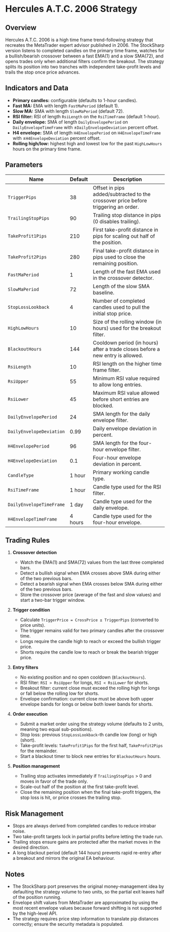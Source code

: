 # Hercules A.T.C. 2006 Strategy

## Overview

Hercules A.T.C. 2006 is a high time frame trend-following strategy that recreates the
MetaTrader expert advisor published in 2006. The StockSharp version listens to completed
candles on the primary time frame, watches for a bullish/bearish crossover between a fast
EMA(1) and a slow SMA(72), and opens trades only when additional filters confirm the
breakout. The strategy splits its position into two tranches with independent take-profit
levels and trails the stop once price advances.

## Indicators and Data

- **Primary candles:** configurable (defaults to 1-hour candles).
- **Fast MA:** EMA with length `FastMaPeriod` (default 1).
- **Slow MA:** SMA with length `SlowMaPeriod` (default 72).
- **RSI filter:** RSI of length `RsiLength` on the `RsiTimeFrame` (default 1-hour).
- **Daily envelope:** SMA of length `DailyEnvelopePeriod` on `DailyEnvelopeTimeFrame`
  with ±`DailyEnvelopeDeviation` percent offset.
- **H4 envelope:** SMA of length `H4EnvelopePeriod` on `H4EnvelopeTimeFrame`
  with ±`H4EnvelopeDeviation` percent offset.
- **Rolling high/low:** highest high and lowest low for the past `HighLowHours`
  hours on the primary time frame.

## Parameters

| Name | Default | Description |
| --- | --- | --- |
| `TriggerPips` | 38 | Offset in pips added/subtracted to the crossover price before triggering an order. |
| `TrailingStopPips` | 90 | Trailing stop distance in pips (0 disables trailing). |
| `TakeProfit1Pips` | 210 | First take-profit distance in pips for scaling out half of the position. |
| `TakeProfit2Pips` | 280 | Final take-profit distance in pips used to close the remaining position. |
| `FastMaPeriod` | 1 | Length of the fast EMA used in the crossover detector. |
| `SlowMaPeriod` | 72 | Length of the slow SMA baseline. |
| `StopLossLookback` | 4 | Number of completed candles used to pull the initial stop price. |
| `HighLowHours` | 10 | Size of the rolling window (in hours) used for the breakout filter. |
| `BlackoutHours` | 144 | Cooldown period (in hours) after a trade closes before a new entry is allowed. |
| `RsiLength` | 10 | RSI length on the higher time frame filter. |
| `RsiUpper` | 55 | Minimum RSI value required to allow long entries. |
| `RsiLower` | 45 | Maximum RSI value allowed before short entries are blocked. |
| `DailyEnvelopePeriod` | 24 | SMA length for the daily envelope filter. |
| `DailyEnvelopeDeviation` | 0.99 | Daily envelope deviation in percent. |
| `H4EnvelopePeriod` | 96 | SMA length for the four-hour envelope filter. |
| `H4EnvelopeDeviation` | 0.1 | Four-hour envelope deviation in percent. |
| `CandleType` | 1 hour | Primary working candle type. |
| `RsiTimeFrame` | 1 hour | Candle type used for the RSI filter. |
| `DailyEnvelopeTimeFrame` | 1 day | Candle type used for the daily envelope. |
| `H4EnvelopeTimeFrame` | 4 hours | Candle type used for the four-hour envelope. |

## Trading Rules

1. **Crossover detection**
   - Watch the EMA(1) and SMA(72) values from the last three completed bars.
   - Detect a bullish signal when EMA crosses above SMA during either of the two previous bars.
   - Detect a bearish signal when EMA crosses below SMA during either of the two previous bars.
   - Store the crossover price (average of the fast and slow values) and start a two-bar trigger window.

2. **Trigger condition**
   - Calculate `TriggerPrice = CrossPrice ± TriggerPips` (converted to price units).
   - The trigger remains valid for two primary candles after the crossover time.
   - Longs require the candle high to reach or exceed the bullish trigger price.
   - Shorts require the candle low to reach or break the bearish trigger price.

3. **Entry filters**
   - No existing position and no open cooldown (`BlackoutHours`).
   - RSI filter: `RSI > RsiUpper` for longs, `RSI < RsiLower` for shorts.
   - Breakout filter: current close must exceed the rolling high for longs or fall below the rolling low for shorts.
   - Envelope confirmation: current close must be above both upper envelope bands for longs or below both lower bands for shorts.

4. **Order execution**
   - Submit a market order using the strategy volume (defaults to 2 units, meaning two equal sub-positions).
   - Stop loss: previous `StopLossLookback`-th candle low (long) or high (short).
   - Take-profit levels: `TakeProfit1Pips` for the first half, `TakeProfit2Pips` for the remainder.
   - Start a blackout timer to block new entries for `BlackoutHours` hours.

5. **Position management**
   - Trailing stop activates immediately if `TrailingStopPips` > 0 and moves in favor of the trade only.
   - Scale-out half of the position at the first take-profit level.
   - Close the remaining position when the final take-profit triggers, the stop loss is hit, or price crosses the trailing stop.

## Risk Management

- Stops are always derived from completed candles to reduce intrabar noise.
- Two take-profit targets lock in partial profits before letting the trade run.
- Trailing stops ensure gains are protected after the market moves in the desired direction.
- A long blackout period (default 144 hours) prevents rapid re-entry after a breakout and mirrors the original EA behaviour.

## Notes

- The StockSharp port preserves the original money-management idea by defaulting the strategy volume to two units, so the partial exit leaves half of the position running.
- Envelope shift values from MetaTrader are approximated by using the most recent envelope values because forward shifting is not supported by the high-level API.
- The strategy requires price step information to translate pip distances correctly; ensure the security metadata is populated.
